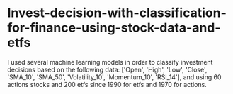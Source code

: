 # Invest-decision-with-classification-for-finance-using-stock-data-and-etfs
I used several machine learning models in order to classify investment decisions based on the following data: ['Open', 'High', 'Low', 'Close', 'SMA_10', 'SMA_50', 'Volatility_10', 'Momentum_10', 'RSI_14'], and using 60 actions stocks and 200 etfs since 1990 for etfs and 1970 for actions.
